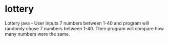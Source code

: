 # lottery

Lottery java - User inputs 7 numbers between 1-40 and program will randomly chose 7 numbers between 1-40. Then program will compare how many numbers were the same.
